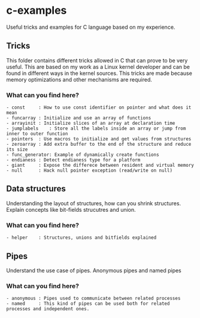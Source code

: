 # c-examples

Useful tricks and examples for C language based on my experience.

## Tricks

This folder contains different tricks allowed in C that can prove to be very useful. This are based on my work as a Linux kernel developer and can be found in different ways in the kernel sources. This tricks are made because memory optimizations and other mechanisms are required.

### What can you find here?

```
- const		: How to use const identifier on pointer and what does it mean
- funcarray	: Initialize and use an array of functions
- arrayinit	: Initialize slices of an array at declaration time
- jumplabels	: Store all the labels inside an array or jump from inner to outer function
- pointers	: Use macros to initialize and get values from structures
- zeroarray	: Add extra buffer to the end of the structure and reduce its size
- func_generator: Example of dynamically create functions
- endianess	: Detect endianess type for a platform
- giant		: Expose the differece between resident and virtual memory
- null		: Hack null pointer exception (read/write on null)
```

## Data structures

Understanding the layout of structures, how can you shrink structures. Explain concepts like bit-fields strucutres and union.

### What can you find here?

```
- helper	: Structures, unions and bitfields explained
```

## Pipes

Understand the use case of pipes. Anonymous pipes and named pipes

### What can you find here?

```
- anonymous	: Pipes used to communicate between related processes
- named		: This kind of pipes can be used both for related processes and independent ones.
```
